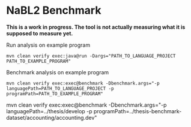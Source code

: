 # NaBL2 Benchmark

__This is a work in progress. The tool is not actually measuring what it is supposed to measure yet.__

Run analysis on example program
```shell
mvn clean verify exec:java@run -Dargs="PATH_TO_LANGUAGE_PROJECT PATH_TO_EXAMPLE_PROGRAM"
```

Benchmark analysis on example program
```shell
mvn clean verify exec:exec@benchmark -Dbenchmark.args="-p languagePath=PATH_TO_LANGUAGE_PROJECT -p programPath=PATH_TO_EXAMPLE_PROGRAM"
```

mvn clean verify exec:exec@benchmark -Dbenchmark.args="-p languagePath=../thesis/develop -p programPath=../thesis-benchmark-dataset/accounting/accounting.dev"